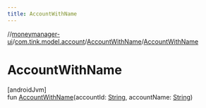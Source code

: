 ```yaml
---
title: AccountWithName
---
```

//[moneymanager-ui](../../../index.html)/[com.tink.model.account](../index.html)/[AccountWithName](index.html)/[AccountWithName](-account-with-name.html)



# AccountWithName



[androidJvm]\
fun [AccountWithName](-account-with-name.html)(accountId: [String](https://kotlinlang.org/api/latest/jvm/stdlib/kotlin/-string/index.html), accountName: [String](https://kotlinlang.org/api/latest/jvm/stdlib/kotlin/-string/index.html))





